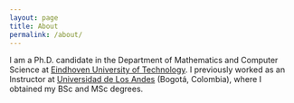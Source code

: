 ```yaml
---
layout: page
title: About
permalink: /about/
---
```


I am a Ph.D. candidate in the Department of Mathematics and Computer Science at [Eindhoven University of Technology](https://www.tue.nl/). I previously worked as an Instructor at [Universidad de Los Andes](https://uniandes.edu.co) (Bogotá, Colombia), where I obtained my BSc and MSc degrees.